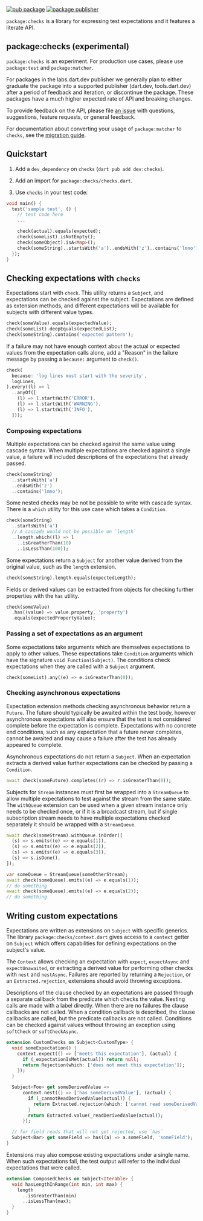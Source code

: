 [![pub package](https://img.shields.io/pub/v/checks.svg)](https://pub.dev/packages/checks)
[![package publisher](https://img.shields.io/pub/publisher/checks.svg)](https://pub.dev/packages/checks/publisher)

`package:checks` is a library for expressing test expectations and it features
a literate API.

## package:checks (experimental)

`package:checks` is an experiment. For production use cases, please
use `package:test` and `package:matcher`.

For packages in the labs.dart.dev publisher we generally plan to either graduate the
package into a supported publisher (dart.dev, tools.dart.dev) after a period of
feedback and iteration, or discontinue the package. These packages have a much
higher expected rate of API and breaking changes.

To provide feedback on the API, please file
[an issue][] with questions, suggestions, feature requests, or general
feedback.

For documentation about converting your usage of `package:matcher` to `checks`, see the
[migration guide][].

[an issue]:https://github.com/dart-lang/test/issues/new?labels=package%3Achecks&template=03_checks_feedback.md
[migration guide]:https://github.com/dart-lang/test/blob/master/pkgs/checks/doc/migrating_from_matcher.md

## Quickstart

1. Add a `dev_dependency` on `checks` (`dart pub add dev:checks`).

1. Add an import for `package:checks/checks.dart`.

1. Use `checks` in your test code:

```dart
void main() {
  test('sample test', () {
    // test code here
    ...

    check(actual).equals(expected);
    check(someList).isNotEmpty();
    check(someObject).isA<Map>();
    check(someString)..startsWith('a')..endsWith('z')..contains('lmno');
  });
}
```

## Checking expectations with `checks`

Expectations start with `check`. This utility returns a `Subject`, and
expectations can be checked against the subject. Expectations are defined as
extension methods, and different expectations will be available for subjects
with different value types.

```dart
check(someValue).equals(expectedValue);
check(someList).deepEquals(expectedList);
check(someString).contains('expected pattern');
```

If a failure may not have enough context about the actual or expected values
from the expectation calls alone, add a "Reason" in the failure message by
passing a `because:` argument to `check()`.

```dart
check(
  because: 'log lines must start with the severity',
  logLines,
).every((l) => l
  ..anyOf([
    (l) => l.startsWith('ERROR'),
    (l) => l.startsWith('WARNING'),
    (l) => l.startsWith('INFO'),
  ]));
```


### Composing expectations


Multiple expectations can be checked against the same value using cascade
syntax. When multiple expectations are checked against a single value, a failure
will included descriptions of the expectations that already passed.

```dart
check(someString)
  ..startsWith('a')
  ..endsWith('z')
  ..contains('lmno');
```

Some nested checks may be not be possible to write with cascade syntax.
There is a `which` utility for this use case which takes a `Condition`.

```dart
check(someString)
  ..startsWith('a')
  // A cascade would not be possible on `length`
  ..length.which((l) => l
    ..isGreatherThan(10)
    ..isLessThan(100));
```


Some expectations return a `Subject` for another value derived from the original
value, such as the `length` extension.

```dart
check(someString).length.equals(expectedLength);
```

Fields or derived values can be extracted from objects for checking further
properties with the `has` utility.

```dart
check(someValue)
  .has((value) => value.property, 'property')
  .equals(expectedPropertyValue);
```

### Passing a set of expectations as an argument

Some expectations take arguments which are themselves expectations to apply to
other values. These expectations take `Condition` arguments which have the
signature `void Function(Subject)`. The conditions check expectations when they
are called with a `Subject` argument.

```dart
check(someList).any((e) => e.isGreaterThan(0));
```

### Checking asynchronous expectations

Expectation extension methods checking asynchronous behavior return a `Future`.
The future should typically be awaited within the test body, however
asynchronous expectations will also ensure that the test is not considered
complete before the expectation is complete.
Expectations with no concrete end conditions, such as any expectation that a
future never completes, cannot be awaited and may cause a failure after the test
has already appeared to complete.

Asynchronous expectations do not return a `Subject`. When an expectation
extracts a derived value further expectations can be checked by passing a
`Condition`.

```dart
await check(someFuture).completes((r) => r.isGreaterThan(0));
```

Subjects for `Stream` instances must first be wrapped into a `StreamQueue` to
allow multiple expectations to test against the stream from the same state.
The `withQueue` extension can be used when a given stream instance only needs to
be checked once, or if it is a broadcast stream, but if single subscription
stream needs to have multiple expectations checked separately it should be
wrapped with a `StreamQueue`.

```dart
await check(someStream).withQueue.inOrder([
  (s) => s.emits((e) => e.equals(1)),
  (s) => s.emits((e) => e.equals(2)),
  (s) => s.emits((e) => e.equals(3)),
  (s) => s.isDone(),
]);

var someQueue = StreamQueue(someOtherStream);
await check(someQueue).emits((e) => e.equals(1));
// do something
await check(someQueue).emits((e) => e.equals(2));
// do something
```


## Writing custom expectations

Expectations are written as extensions on `Subject` with specific generics. The
library `package:checks/context.dart` gives access to a `context` getter on
`Subject` which offers capabilities for defining expectations on the subject's
value.

The `Context` allows checking an expectation with `expect`, `expectAsync` and
`expectUnawaited`, or extracting a derived value for performing other checks
with `nest` and `nestAsync`. Failures are reported by returning a `Rejection`,
or an `Extracted.rejection`, extensions should avoid throwing exceptions.

Descriptions of the clause checked by an expectations are passed through a
separate callback from the predicate which checks the value. Nesting calls are
made with a label directly. When there are no failures the clause callbacks are
not called. When a condition callback is described, the clause callbacks are
called, but the predicate callbacks are not called. Conditions can be checked
against values without throwing an exception using `softCheck` or
`softCheckAsync`.

```dart
extension CustomChecks on Subject<CustomType> {
  void someExpectation() {
    context.expect(() => ['meets this expectation'], (actual) {
      if (_expectationIsMet(actual)) return null;
      return Rejection(which: ['does not meet this expectation']);
    });
  }

  Subject<Foo> get someDerivedValue =>
      context.nest(() => ['has someDerivedValue'], (actual) {
        if (_cannotReadDerivedValue(actual)) {
          return Extracted.rejection(which: ['cannot read someDerivedValue']);
        }
        return Extracted.value(_readDerivedValue(actual));
      });

  // for field reads that will not get rejected, use `has`
  Subject<Bar> get someField => has((a) => a.someField, 'someField');
}
```

Extensions may also compose existing expectations under a single name. When
such expectations fail, the test output will refer to the individual
expectations that were called.

```dart
extension ComposedChecks on Subject<Iterable> {
  void hasLengthInRange(int min, int max) {
    length
      ..isGreaterThan(min)
      ..isLessThan(max);
  }
}
```
